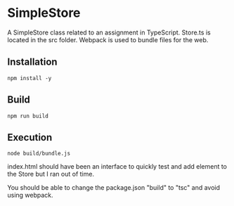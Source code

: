 # SimpleStore

A SimpleStore class related to an assignment in TypeScript.
Store.ts is located in the src folder.
Webpack is used to bundle files for the web.

## Installation

```
npm install -y
```
## Build

```
npm run build
```

## Execution

```
node build/bundle.js
```
index.html should have been an interface to quickly test and add element to the Store but I ran out of time.

You should be able to change the package.json "build" to "tsc" and avoid using webpack.


